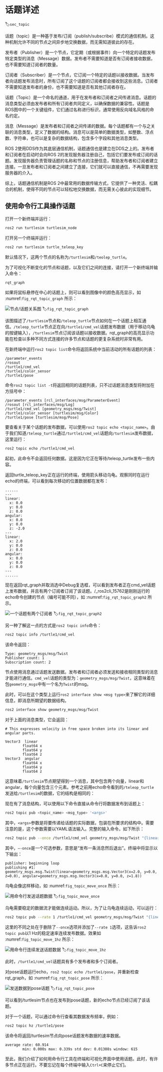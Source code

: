 # 话题详述
:label:`sec_topic`

话题（topic）是一种基于发布/订阅（publish/subscribe）模式的通信机制。这种机制允许不同的节点之间异步地交换数据，而无需知道彼此的存在。

发布者（Publisher）是一个节点，它定期（或根据事件）向一个特定的话题发布特定类型的消息（Message）数据。发布者不需要知道是否有订阅者接收数据，也不需要知道订阅者的数量。

订阅者（Subscriber）是一个节点，它订阅一个特定的话题以接收数据。当发布者向话题发布消息时，所有订阅了这个话题的订阅者都会接收到这些消息。订阅者不需要知道发布者的身份，也不需要知道是否有其他订阅者存在。

话题（Topic）是一个命名的通道，用于在发布者和订阅者之间传递消息。话题的消息类型必须由发布者和所有订阅者共同定义，以确保数据的兼容性。话题是ROS图中的一个关键组件，它们通过名称进行标识，通常使用反向域名风格的命名约定。

消息（Message）是发布者和订阅者之间传递的数据。每个话题都有一个与之关联的消息类型，定义了数据的结构。消息可以是简单的数据类型，如整数、浮点数、字符串，也可以是复杂的数据结构，包含多个字段和其他消息类型。

ROS 2使用DDS作为其底层通信机制，话题通信也是建立在DDS之上的。发布者和订阅者在启动时会向ROS 2的发现服务器注册自己，包括它们要发布或订阅的话题。发现服务器负责管理话题的名称和节点的注册信息，帮助发布者和订阅者建立连接。一旦发布者和订阅者之间建立了连接，它们就可以直接通信，不再需要发现服务器的介入。

综上，话题通信机制是ROS 2中最常用的数据传输方式，它提供了一种灵活、松耦合的机制，使得不同的节点可以轻松地交换数据，而无需关心彼此的实现细节。

## 使用命令行工具操作话题

打开一个新终端并运行：

```bash
ros2 run turtlesim turtlesim_node
```

打开另一个终端并运行：

```bash
ros2 run turtlesim turtle_teleop_key
```

默认情况下，这两个节点的名称为``/turtlesim``和``/teolep_turtle``。

为了可视化不断变化的节点和话题，以及它们之间的连接，请打开一个新终端并输入命令：

```bash
rqt_graph
```

如果将鼠标悬停在中心的话题上，则可以看到图像中的颜色高亮显示，如 :numref:`fig_rqt_topic_graph` 所示：

![节点/话题关系图](../img/rqt_topic_graph.png)
:label:`fig_rqt_topic_graph`

该图描述了``/turtlesim``节点和``/teleop_turtle``节点如何在一个话题上相互通信。``/teleop_turtle``节点正在向``/turtle1/cmd_vel``话题发布数据（用于移动乌龟的按键输入），``/turtlesim``节点订阅该话题以接收数据。rqt_graph的高亮显示功能在检查以多种不同方式连接的许多节点和话题的更复杂系统时非常有用。

在新终端中运行``ros2 topic list``命令将返回系统中当前活动的所有话题的列表：

```
/parameter_events
/rosout
/turtle1/cmd_vel
/turtle1/color_sensor
/turtle1/pose
```

命令``ros2 topic list -t``将返回相同的话题列表，只不过话题消息类型将附加在方括号中：

```
/parameter_events [rcl_interfaces/msg/ParameterEvent]
/rosout [rcl_interfaces/msg/Log]
/turtle1/cmd_vel [geometry_msgs/msg/Twist]
/turtle1/color_sensor [turtlesim/msg/Color]
/turtle1/pose [turtlesim/msg/Pose]
```

要查看关于某个话题的发布数据，可以使用``ros2 topic echo <topic_name>``。由于我们知道``/teleop_turtle``通过``/turtle1/cmd_vel``话题向``/turtlesim``发布数据，这里运行：

```bash
ros2 topic echo /turtle1/cmd_vel
```

起初，此命令不会返回任何数据。这是因为它正在等待/teleop_turtle发布一些内容。

返回turtle_teleop_key正在运行的终端，使用箭头移动乌龟。观察同时在运行echo的终端，可以看到每次移动的位置数据都在发布：

```
......
---
linear:
  x: 0.0
  y: 0.0
  z: 0.0
angular:
  x: 0.0
  y: 0.0
  z: -2.0
---
linear:
  x: 2.0
  y: 0.0
  z: 0.0
angular:
  x: 0.0
  y: 0.0
  z: 0.0
---
......
```

现在返回rqt_graph并取消选中Debug复选框，可以看到发布者正在cmd_vel话题上发布数据，并且有两个订阅者订阅了该话题。/_ros2cli_15762是刚刚运行的echo命令创建的节点（编号可能不同），如 :numref:`fig_rqt_topic_graph2` 所示。

![一个话题有两个订阅者](../img/rqt_topic_graph2.png)
:label:`fig_rqt_topic_graph2`

另一种了解这一点的方式是``ros2 topic info``命令：

```bash
ros2 topic info /turtle1/cmd_vel
```

该命令返回：

```
Type: geometry_msgs/msg/Twist
Publisher count: 1
Subscription count: 2
```

节点使用消息通过话题发送数据。发布者和订阅者必须发送和接收相同类型的消息才能进行通信。``cmd_vel``话题的类型为：``geometry_msgs/msg/Twist``，这意味着在包``geometry_msgs``中有一个名为``Twist``的msg。

此时，可以在这个类型上运行``ros2 interface show <msg type>``来了解它的详细信息，即消息所期望的数据结构。

```bash
ros2 interface show geometry_msgs/msg/Twist
```

对于上面的消息类型，它会返回：

```
# This expresses velocity in free space broken into its linear and angular parts.

Vector3  linear
        float64 x
        float64 y
        float64 z
Vector3  angular
        float64 x
        float64 y
        float64 z
```

这意味着``/turtlesim``节点期望得到一个消息，其中包含两个向量，linear和angular，每个向量包含三个元素。参考之前用echo命令看到的``/teleop_turtle``发送给``/turtlesim``的数据，它的结构是相同的：

现在有了消息结构，可以使用以下命令直接从命令行将数据发布到话题上：

```bash
ros2 topic pub <topic_name> <msg_type> '<args>'
```

其中，```<args>```参数是将要传递给话题的实际数据，包装在所要求的结构中。需要注意的是，这个参数需要以YAML语法输入。完整的输入命令，如下所示：

```bash
ros2 topic pub --once /turtle1/cmd_vel geometry_msgs/msg/Twist "{linear: {x: 2.0, y: 0.0, z: 0.0}, angular: {x: 0.0, y: 0.0, z: 1.8}}"
```

其中，``–-once``是一个可选参数，意思是“发布一条消息然后退出”。终端中将显示以下输出：

```
publisher: beginning loop
publishing #1: geometry_msgs.msg.Twist(linear=geometry_msgs.msg.Vector3(x=2.0, y=0.0, z=0.0), angular=geometry_msgs.msg.Vector3(x=0.0, y=0.0, z=1.8))
```

乌龟会像这样移动，如 :numref:`fig_topic_move_once` 所示：

![用命令行发送话题数据](../img/topic_move_once.png)
:label:`fig_topic_move_once`

乌龟需要稳定的数据流才能做连续运动。所以，为了让乌龟连续运动，可以运行：

```bash
ros2 topic pub --rate 1 /turtle1/cmd_vel geometry_msgs/msg/Twist "{linear: {x: 2.0, y: 0.0, z: 0.0}, angular: {x: 0.0, y: 0.0, z: 1.8}}"
```

这里的不同之处在于删除了``--once``选项并添加了``--rate 1``选项，这告诉``ros2 topic pub``以1 Hz的稳定速率连续发布数据。效果如 :numref:`fig_topic_move_1hz` 所示：

![用命令行连续发送话题数据](../img/topic_move_1hz.png)
:label:`fig_topic_move_1hz`

此时，``/turtle1/cmd_vel``话题具有多个发布者和多个订阅者。

对pose话题运行echo，``ros2 topic echo /turtle1/pose``，并重新检查rqt_graph，如 :numref:`fig_rqt_topic_pose` 所示：

![发送数据到pose话题](../img/rqt_topic_pose.png)
:label:`fig_rqt_topic_pose`

可以看到/turtlesim节点也在发布到pose话题，新的echo节点已经订阅了该话题。

对于一个话题，可以通过命令行查看其数据发布频率，例如：

```bash
ros2 topic hz /turtle1/pose
```

该命令将返回/turtlesim节点向pose话题发布数据的速率数据。

```
average rate: 60.914
        min: 0.000s max: 0.339s std dev: 0.01308s window: 615
```

至此，我们介绍了如何用命令行工具在终端和可视化界面中使用话题。此时，有许多节点正在运行。不要忘记在每个终端中输入``Ctrl+C``来停止它们。

## 

